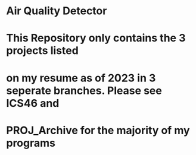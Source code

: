 # Air Quality Detector
#
# This Repository only contains the 3 projects listed
# on my resume as of 2023 in 3 seperate branches. Please see ICS46 and
# PROJ_Archive for the majority of my programs
